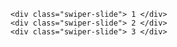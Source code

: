 <div 
class="swiper multi-swipers"
data-items="1"
  data-autoplay="3000" // seconds
  data-arrows="1" // true
  data-nested="1" // true
  data-speed="1" // miliseconds
  data-margin="20" // spaceBetween
  data-pagination="1" // true
  data-pagination-type="Progressbar"
  data-breakpoints-992='{"slidesPerView": 5}' // min-width: 992px
  data-center-slides="1" // true
  data-effect="fade"
  data-start="2" // start from slide 2
  data-rtl="1" // true
  data-loop="1" // true
>
  <div class="swiper-wrapper">

    <div class="swiper-slide"> 1 </div>
    <div class="swiper-slide"> 2 </div>
    <div class="swiper-slide"> 3 </div>
    
  </div>
</div>
